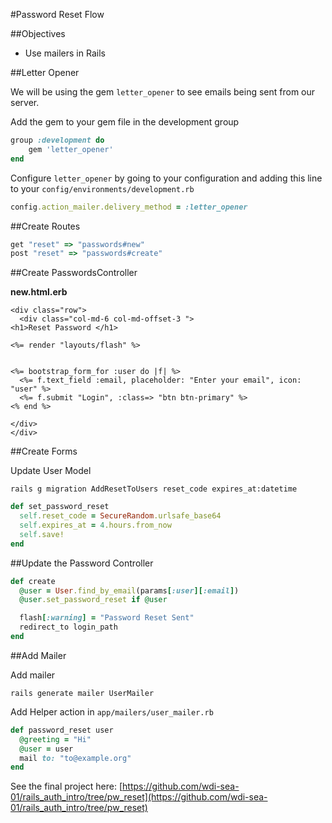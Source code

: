 #Password Reset Flow

##Objectives

* Use mailers in Rails

##Letter Opener

We will be using the gem `letter_opener` to see emails being sent from our server.

Add the gem to your gem file in the development group

```rb
group :development do
	gem 'letter_opener'
end
```

Configure `letter_opener` by going to your configuration and adding this line to your `config/environments/development.rb`

```rb
config.action_mailer.delivery_method = :letter_opener
```

##Create Routes

```rb
get "reset" => "passwords#new"
post "reset" => "passwords#create"
```

##Create PasswordsController

**new.html.erb**

```erb
<div class="row">
  <div class="col-md-6 col-md-offset-3 ">
<h1>Reset Password </h1>

<%= render "layouts/flash" %>


<%= bootstrap_form_for :user do |f| %>
  <%= f.text_field :email, placeholder: "Enter your email", icon: "user" %>
  <%= f.submit "Login", :class=> "btn btn-primary" %>
<% end %>

</div>
</div>
```

##Create Forms

Update User Model

```
rails g migration AddResetToUsers reset_code expires_at:datetime
```

```rb
def set_password_reset
  self.reset_code = SecureRandom.urlsafe_base64
  self.expires_at = 4.hours.from_now
  self.save!
end
```
  
##Update the Password Controller

```rb
def create
  @user = User.find_by_email(params[:user][:email])
  @user.set_password_reset if @user

  flash[:warning] = "Password Reset Sent"
  redirect_to login_path
end
```
  
##Add Mailer

Add mailer

```
rails generate mailer UserMailer
```

Add Helper action in `app/mailers/user_mailer.rb`

```rb
def password_reset user
  @greeting = "Hi"
  @user = user
  mail to: "to@example.org"
end
```
  


See the final project here: [https://github.com/wdi-sea-01/rails_auth_intro/tree/pw_reset](https://github.com/wdi-sea-01/rails_auth_intro/tree/pw_reset)
